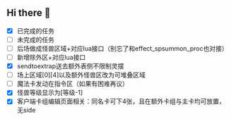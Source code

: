 ## Hi there 👋

- [x] 已完成的任务
- [ ] 未完成的任务
- [ ] 后场做成怪兽区域+对应lua接口（别忘了和effect_spsummon_proc也对接）
- [ ] 新增除外区+对应lua接口
- [x] sendtoextrap送去额外表侧不限制灵摆
- [ ] 场上区域[0][4]以及额外怪兽区改为可堆叠区域
- [ ] 魔法卡发动在指令区（如果有困难再议）
- [x] 怪兽等级显示为[等级-1]
- [x] 客户端卡组编辑页面相关：同名卡可下4张，且在额外卡组与主卡均可放置，无side
